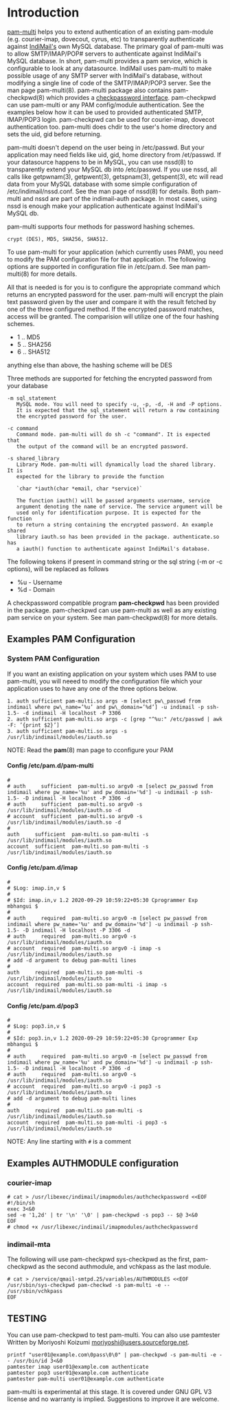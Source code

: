 # Introduction

[pam-multi](https://github.com/mbhangui/indimail-virtualdomains/tree/master/pam-multi-x) helps you to extend authentication of an existing pam-module (e.g. courier-imap, dovecout, cyrus, etc) to transparently authenticate against [IndiMail's](https://github.com/mbhangui/indimail-virtualdomains) own MySQL database. The primary goal of pam-multi was to allow SMTP/IMAP/POP# servers to authenticate against IndiMail's MySQL database. In short, pam-multi provides a pam service, which is configurable to look at any datasource. IndiMail uses pam-multi to make possible usage of any SMTP server with IndiMail's database, without modifying a single line of code of the SMTP/IMAP/POP3 server. See the man page pam-multi(8). pam-multi package also contains pam-checkpwd(8) which provides a [checkpassword interface](http://cr.yp.to/checkpwd/interface.html). pam-checkpwd can use pam-multi or any PAM config/module authentication. See the examples below how it can be used to provided authenticated SMTP, IMAP/POP3 login. pam-checkpwd can be used for courier-imap, dovecot authentication too. pam-multi does chdir to the user's home directory and sets the uid, gid before returning.

pam-multi doesn't depend on the user being in /etc/passwd. But your application may need fields like uid, gid, home directory from /et/passwd. If your datasource happens to be in MySQL, you can use nssd(8) to transparently extend your MySQL db into /etc/passwd. If you use nssd, all calls like getpwnam(3), getpwent(3), getspnam(3), getspent(3), etc will read data from your MySQL database with some simple configuration of /etc/indimail/nssd.conf. See the man page of nssd(8) for details. Both pam-multi and nssd are part of the indimail-auth package. In most cases, using nssd is enough make your application authenticate against IndiMail's MySQL db.

pam-multi supports four methods for password hashing schemes.

`crypt (DES), MD5, SHA256, SHA512.`

To use pam-multi for your application (which currently uses PAM), you need to modify the PAM configuration file for that application. The following options are supported in configuration file in /etc/pam.d.  See man pam-multi(8) for more details.

All that is needed is for you is to configure the appropriate command which returns an encrypted password for the user. pam-multi will encrypt the plain text password given by the user and compare it with the result fetched by one of the three configured method. If the encrypted password matches, access will be granted. The comparision will utilize one of the four hashing schemes.

* $1$ .. MD5
* $5$ .. SHA256
* $6$ .. SHA512

anything else than above, the hashing scheme will be DES

Three methods are supported for fetching the encrypted password from your database

```
-m sql_statement
   MySQL mode. You will need to specify -u, -p, -d, -H and -P options.
   It is expected that the sql_statement will return a row containing
   the encrypted password for the user.

-c command
   Command mode. pam-multi will do sh -c "command". It is expected that
   the output of the command will be an encrypted password.

-s shared_library
   Library Mode. pam-multi will dynamically load the shared library. It is
   expected for the library to provide the function

   `char *iauth(char *email, char *service)`

   The function iauth() will be passed arguments username, service
   argument denoting the name of service. The service argument will be
   used only for identification purpose. It is expected for the function
   to return a string containing the encrypted password. An example shared
   library iauth.so has been provided in the package. authenticate.so has
   a iauth() function to authenticate against IndiMail's database.
```

The following tokens if present in command string or the sql string (-m or -c options),
will be replaced as follows

* %u - Username
* %d - Domain

A checkpassword compatible program **pam-checkpwd** has been provided in the package. pam-checkpwd can use pam-multi as well as any existing pam service on your system. See man pam-checkpwd(8) for more details.

## Examples PAM Configuration

### System PAM Configuration

If you want an existing application on your system which uses PAM to use pam-multi, you will neeed to modify the configuration file which your application uses to have any one of the three options below.

```
1. auth sufficient pam-multi.so args -m [select pw\_passwd from indimail where pw\_name=’%u’ and pw\_domain=’%d’] -u indimail -p ssh-1.5- -d indimail -H localhost -P 3306
2. auth sufficient pam-multi.so args -c [grep "^%u:" /etc/passwd | awk -F: ’{print $2}’]
3. auth sufficient pam-multi.so args -s /usr/lib/indimail/modules/iauth.so
```
NOTE: Read the **pam**(8) man page to cconfigure your PAM

#### Config /etc/pam.d/pam-multi

```
#
# auth     sufficient  pam-multi.so argv0 -m [select pw_passwd from indimail where pw_name='%u' and pw_domain='%d'] -u indimail -p ssh-1.5- -D indimail -H localhost -P 3306 -d
# auth     sufficient  pam-multi.so argv0 -s /usr/lib/indimail/modules/iauth.so -d
# account  sufficient  pam-multi.so argv0 -s /usr/lib/indimail/modules/iauth.so -d
#
auth     sufficient  pam-multi.so pam-multi -s /usr/lib/indimail/modules/iauth.so
account  sufficient  pam-multi.so pam-multi -s /usr/lib/indimail/modules/iauth.so
```

#### Config /etc/pam.d/imap
```
#
# $Log: imap.in,v $
#
# $Id: imap.in,v 1.2 2020-09-29 10:59:22+05:30 Cprogrammer Exp mbhangui $
#
# auth     required  pam-multi.so argv0 -m [select pw_passwd from indimail where pw_name='%u' and pw_domain='%d'] -u indimail -p ssh-1.5- -D indimail -H localhost -P 3306 -d
# auth     required  pam-multi.so argv0 -s /usr/lib/indimail/modules/iauth.so
# account  required  pam-multi.so argv0 -i imap -s /usr/lib/indimail/modules/iauth.so
# add -d argument to debug pam-multi lines
#
auth     required  pam-multi.so pam-multi -s /usr/lib/indimail/modules/iauth.so
account  required  pam-multi.so pam-multi -i imap -s /usr/lib/indimail/modules/iauth.so
```

#### Config /etc/pam.d/pop3
```
#
# $Log: pop3.in,v $
#
# $Id: pop3.in,v 1.2 2020-09-29 10:59:22+05:30 Cprogrammer Exp mbhangui $
#
# auth     required  pam-multi.so argv0 -m [select pw_passwd from indimail where pw_name='%u' and pw_domain='%d'] -u indimail -p ssh-1.5- -D indimail -H localhost -P 3306 -d
# auth     required  pam-multi.so argv0 -s /usr/lib/indimail/modules/iauth.so
# account  required  pam-multi.so argv0 -i pop3 -s /usr/lib/indimail/modules/iauth.so
# add -d argument to debug pam-multi lines
#
auth     required  pam-multi.so pam-multi -s /usr/lib/indimail/modules/iauth.so
account  required  pam-multi.so pam-multi -i pop3 -s /usr/lib/indimail/modules/iauth.so
```

NOTE: Any line starting with `#` is a comment

## Examples AUTHMODULE configuration

### courier-imap

```
# cat > /usr/libexec/indimail/imapmodules/authcheckpassword <<EOF
#!/bin/sh
exec 3<&0
sed -e '1,2d' | tr '\n' '\0' | pam-checkpwd -s pop3 -- $@ 3<&0
EOF
# chmod +x /usr/libexec/indimail/imapmodules/authcheckpassword
```

### indimail-mta

The following will use pam-checkpwd sys-checkpwd as the first, pam-checkpwd as the second authmodule, and vchkpass as the last module.

```
# cat > /service/qmail-smtpd.25/variables/AUTHMODULES <<EOF
/usr/sbin/sys-checkpwd pam-checkwd -s pam-multi -e -- /usr/sbin/vchkpass
EOF
```

## TESTING

You can use pam-checkpwd to test pam-multi. You can also use pamtester Written by Moriyoshi Koizumi <moriyoshi@users.sourceforge.net>. 

```
printf "user01@example.com\0pass\0\0" | pam-checkpwd -s pam-multi -e -- /usr/bin/id 3<&0
pamtester imap user01@example.com authenticate
pamtester pop3 user01@example.com authenticate
pamtester pam-multi user01@example.com authenticate
```

pam-multi is experimental at this stage. It is covered under GNU GPL V3 license and no warranty is implied. Suggestions to improve it are welcome.
